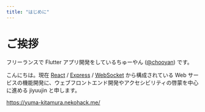 ```yaml
---
title: "はじめに"
---
```


# ご挨拶

<!-- chooyan-eng -->

フリーランスで Flutter アプリ開発をしているちゅーやん ([@chooyan](https://zenn.dev/chooyan)) です。

<!-- jiyuujin -->

こんにちは。現在 [React](https://ja.reactjs.org/) / [Express](https://github.com/expressjs/express) / [WebSocket](https://github.com/websockets/ws) から構成されている Web サービスの機能開発に、ウェブフロントエンド開発やアクセシビリティの啓蒙を中心に進める jiyuujin と申します。

https://yuma-kitamura.nekohack.me/
